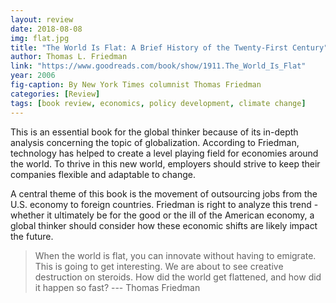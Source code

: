 ```yaml
---
layout: review
date: 2018-08-08
img: flat.jpg
title: "The World Is Flat: A Brief History of the Twenty-First Century"
author: Thomas L. Friedman
link: "https://www.goodreads.com/book/show/1911.The_World_Is_Flat"
year: 2006
fig-caption: By New York Times columnist Thomas Friedman
categories: [Review]
tags: [book review, economics, policy development, climate change]
---
```


This is an essential book for the global thinker because of its in-depth analysis concerning the topic of globalization. According to Friedman, technology has helped to create a level playing field for economies around the world. To thrive in this new world, employers should strive to keep their companies flexible and adaptable to change.

A central theme of this book is the movement of outsourcing jobs from the U.S. economy to foreign countries. Friedman is right to analyze this trend - whether it ultimately be for the good or the ill of the American economy, a global thinker should consider how these economic shifts are likely impact the future.  


> When the world is flat, you can innovate without having to emigrate. This is going to get interesting. We are about to see creative destruction on steroids. How did the world get flattened, and how did it happen so fast?
--- Thomas Friedman
